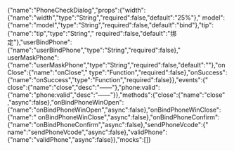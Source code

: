{"name":"PhoneCheckDialog","props":{"width":{"name":"width","type":"String","required":false,"default":"25%"},"
model":{"name":"model","type":"String","required":false,"default":"bind"},"tip":{"name":"tip","type":"String","
required":false,"default":"绑定"},"userBindPhone":{"name":"userBindPhone","type":"String","required":false},"
userMaskPhone":{"name":"userMaskPhone","type":"String","required":false,"default":""},"onClose":{"name":"onClose","
type":"Function","required":false},"onSuccess":{"name":"onSuccess","type":"Function","required":false}},"events":{"
close":{"name":"close","desc":"——"},"phone:valid":{"name":"phone:valid","desc":"——"}},"methods":{"close":{"name":"close"
,"async":false},"onBindPhoneWinOpen":{"name":"onBindPhoneWinOpen","async":false},"onBindPhoneWinClose":{"name":"
onBindPhoneWinClose","async":false},"onBindPhoneConfirm":{"name":"onBindPhoneConfirm","async":false},"sendPhoneVcode":{"
name":"sendPhoneVcode","async":false},"validPhone":{"name":"validPhone","async":false}},"mocks":[]}
